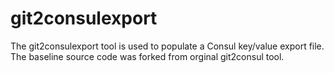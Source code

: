 # git2consulexport
The git2consulexport tool is used to populate a Consul key/value export file. The baseline source code was forked from orginal git2consul tool.
